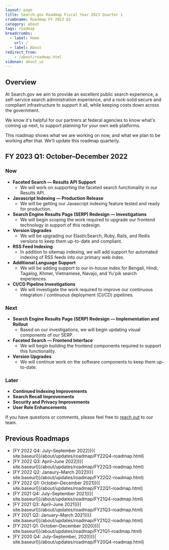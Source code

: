 ```yaml
---
layout: page
title: Search.gov Roadmap Fiscal Year 2023 Quarter 1
crumbname: Roadmap FY 2023 Q1
category: about
tags: roadmap
breadcrumbs:
  - label: Home
    url: /
  - label: About
redirect_from:
    - /about/roadmap.html
sidenav: about_us
---
```


## Overview

At Search.gov we aim to provide an excellent public search experience, a self-service search administration experience, and a rock-solid secure and compliant infrastructure to support it all, while keeping costs down across the government.

We know it's helpful for our partners at federal agencies to know what's coming up next, to support planning for your own web platforms. 

This roadmap shows what we are working on now, and what we plan to be working after that. We'll update this roadmap quarterly.


## FY 2023 Q1: October&ndash;December 2022

### Now

* **Faceted Search &mdash; Results API Support**
  * We will work on supporting the faceted search functionality in our Results API.
* **Javascript Indexing &mdash; Production Release**
  * We will be getting our Javascript indexing feature tested and ready for production.
* **Search Engine Results Page (SERP) Redesign &mdash; Investigations**
  * We will begin scoping the work required to upgrade our frontend technology in support of this redesign.
* **Version Upgrades**
  * We will be upgrading our ElasticSearch, Ruby, Rails, and Redis versions to keep them up-to-date and compliant. 
* **RSS Feed Indexing**
  * In addition to sitemap indexing, we will add support for automated indexing of RSS feeds into our primary web index.
* **Additional Language Support**
  * We will be adding support to our in-house index for Bengali, Hindi, Tagalog, Khmer, Vietnamese, Navajo, and Yu'pik search experiences.
* **CI/CD Pipeline Investigations**
  * We will investigate the work required to improve our continuous integration / continuous deployment (CI/CD) pipelines.


### Next

* **Search Engine Results Page (SERP) Redesign &mdash; Implementation and Rollout**
  * Based on our investigations, we will begin updating visual components of our SERP. 
* **Faceted Search &mdash; Frontend Interface**
  * We will begin building the frontend components required to support this functionality.
* **Version Upgrades**
  * We will continue work on the software components to keep them up-to-date.


### Later

* **Continued Indexing Improvements**
* **Search Recall Improvements**
* **Security and Privacy Improvements**
* **User Role Enhancements** 

If you have questions or comments, please feel free to [reach out](mailto:search@gsa.gov) to our team.

## Previous Roadmaps

* [FY 2022 Q4: July&ndash;September 2022]({{ site.baseurl}}/about/updates/roadmap/FY22Q4-roadmap.html)
* [FY 2022 Q3: April&ndash;June 2022]({{ site.baseurl}}/about/updates/roadmap/FY22Q3-roadmap.html)
* [FY 2022 Q2: Janaury&ndash;March 2022]({{ site.baseurl}}/about/updates/roadmap/FY22Q2-roadmap.html)
* [FY 2022 Q1: October&ndash;December 2021]({{ site.baseurl}}/about/updates/roadmap/FY22Q1-roadmap.html)
* [FY 2021 Q4: July&ndash;September 2021]({{ site.baseurl}}/about/updates/roadmap/FY21Q4-roadmap.html)
* [FY 2021 Q3: April&ndash;June 2021]({{ site.baseurl}}/about/updates/roadmap/FY21Q3-roadmap.html)
* [FY 2021 Q2: January&ndash;March 2021]({{ site.baseurl}}/about/updates/roadmap/FY21Q2-roadmap.html)
* [FY 2021 Q1: October&ndash;December 2020]({{ site.baseurl}}/about/updates/roadmap/FY21Q1-roadmap.html)
* [FY 2020 Q4: July&ndash;September, 2020]({{ site.baseurl}}/about/updates/roadmap/FY20Q4-roadmap.html)
